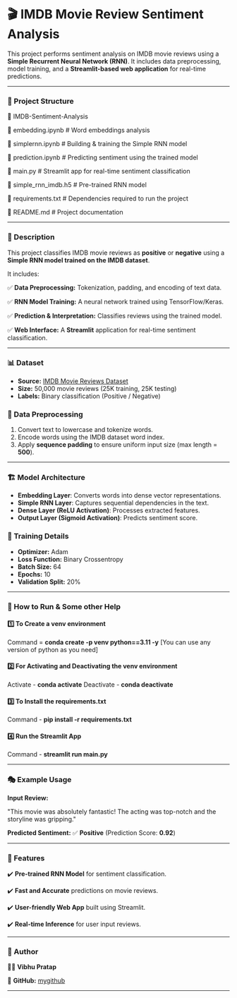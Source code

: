 # 🎬 IMDB Movie Review Sentiment Analysis

This project performs sentiment analysis on IMDB movie reviews using a **Simple Recurrent Neural Network (RNN)**. It includes data preprocessing, model training, and a **Streamlit-based web application** for real-time predictions.

---

### 📁 Project Structure

📂 IMDB-Sentiment-Analysis

📜 embedding.ipynb       # Word embeddings analysis

📜 simplernn.ipynb       # Building & training the Simple RNN model

📜 prediction.ipynb      # Predicting sentiment using the trained model

📜 main.py               # Streamlit app for real-time sentiment classification

📜 simple_rnn_imdb.h5    # Pre-trained RNN model

📜 requirements.txt      # Dependencies required to run the project

📜 README.md             # Project documentation

---

### 📝 Description

This project classifies IMDB movie reviews as **positive** or **negative** using a **Simple RNN model trained on the IMDB dataset**. 

It includes:

✅ **Data Preprocessing:** Tokenization, padding, and encoding of text data.

✅ **RNN Model Training:** A neural network trained using TensorFlow/Keras.

✅ **Prediction & Interpretation:** Classifies reviews using the trained model.

✅ **Web Interface:** A **Streamlit** application for real-time sentiment classification.

---

### 📊 Dataset

- **Source:** [IMDB Movie Reviews Dataset](https://ai.stanford.edu/~amaas/data/sentiment/)
- **Size:** 50,000 movie reviews (25K training, 25K testing)
- **Labels:** Binary classification (Positive / Negative)

### 🔹 Data Preprocessing

1. Convert text to lowercase and tokenize words.
2. Encode words using the IMDB dataset word index.
3. Apply **sequence padding** to ensure uniform input size (max length = **500**).

---

### 🏗 Model Architecture

- **Embedding Layer**: Converts words into dense vector representations.
- **Simple RNN Layer**: Captures sequential dependencies in the text.
- **Dense Layer (ReLU Activation)**: Processes extracted features.
- **Output Layer (Sigmoid Activation)**: Predicts sentiment score.

### 🔹 Training Details

- **Optimizer:** Adam
- **Loss Function:** Binary Crossentropy
- **Batch Size:** 64
- **Epochs:** 10
- **Validation Split:** 20%

---

### 🚀 How to Run & Some other Help

#### 1️⃣ To Create a venv environment

Command = **conda create -p venv python==3.11 -y**  [You can use any version of python as you need]

#### 2️⃣ For Activating and Deactivating the venv environment

Activate - **conda activate**
Deactivate - **conda deactivate**

#### 3️⃣ To Install the requirements.txt

Command - **pip install -r requirements.txt**

#### 4️⃣ Run the Streamlit App

Command - **streamlit run main.py**

---

### 🎭 Example Usage

**Input Review:**

\"This movie was absolutely fantastic! The acting was top-notch and the storyline was gripping.\"

**Predicted Sentiment:**
✅ **Positive** (Prediction Score: **0.92**)

---

### 📌 Features

✔️ **Pre-trained RNN Model** for sentiment classification.

✔️ **Fast and Accurate** predictions on movie reviews.

✔️ **User-friendly Web App** built using Streamlit.

✔️ **Real-time Inference** for user input reviews.

---

### 📌 Author

👨‍💻 **Vibhu Pratap**

🔗 **GitHub:** [mygithub](https://github.com/vibhupratap-007)

---
